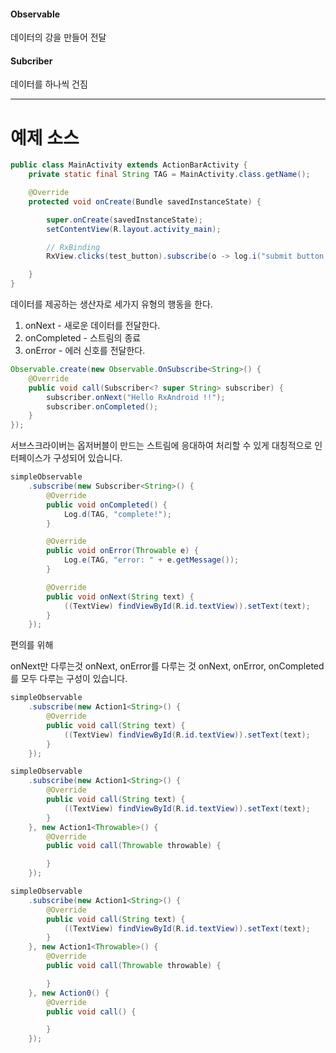#### Observable

데이터의 강을 만들어 전달

#### Subcriber

데이터를 하나씩 건짐

----

# 예제 소스
~~~java
public class MainActivity extends ActionBarActivity {
    private static final String TAG = MainActivity.class.getName();

    @Override
    protected void onCreate(Bundle savedInstanceState) {

        super.onCreate(savedInstanceState);
        setContentView(R.layout.activity_main);

        // RxBinding
        RxView.clicks(test_button).subscribe(o -> log.i("submit button clicked!"));

    }
}

~~~

데이터를 제공하는 생산자로 세가지 유형의 행동을 한다.
1. onNext - 새로운 데이터를 전달한다.
2. onCompleted - 스트림의 종료
3. onError - 에러 신호를 전달한다.

~~~java
Observable.create(new Observable.OnSubscribe<String>() {
    @Override
    public void call(Subscriber<? super String> subscriber) {
        subscriber.onNext("Hello RxAndroid !!");
        subscriber.onCompleted();
    }
});
~~~

서브스크라이버는 옵저버블이 만드는 스트림에 응대하여 처리할 수 있게 대칭적으로 인터페이스가 구성되어 있습니다.

~~~java
simpleObservable
    .subscribe(new Subscriber<String>() {
        @Override
        public void onCompleted() {
            Log.d(TAG, "complete!");
        }

        @Override
        public void onError(Throwable e) {
            Log.e(TAG, "error: " + e.getMessage());
        }

        @Override
        public void onNext(String text) {
            ((TextView) findViewById(R.id.textView)).setText(text);
        }
    });
~~~

편의를 위해

onNext만 다루는것
onNext, onError를 다루는 것
onNext, onError, onCompleted를 모두 다루는 구성이 있습니다.

~~~java
simpleObservable
    .subscribe(new Action1<String>() {
        @Override
        public void call(String text) {
            ((TextView) findViewById(R.id.textView)).setText(text);
        }
    });
~~~


~~~java
simpleObservable
    .subscribe(new Action1<String>() {
        @Override
        public void call(String text) {
            ((TextView) findViewById(R.id.textView)).setText(text);
        }
    }, new Action1<Throwable>() {
        @Override
        public void call(Throwable throwable) {

        }
    });
~~~

~~~java
simpleObservable
    .subscribe(new Action1<String>() {
        @Override
        public void call(String text) {
            ((TextView) findViewById(R.id.textView)).setText(text);
        }
    }, new Action1<Throwable>() {
        @Override
        public void call(Throwable throwable) {

        }
    }, new Action0() {
        @Override
        public void call() {

        }
    });
~~~